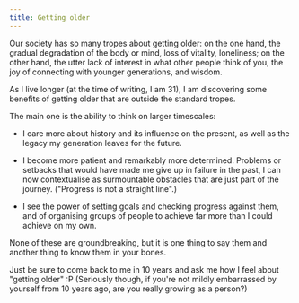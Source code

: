 ```yaml
---
title: Getting older
---
```


Our society has so many tropes about getting older: on the one hand, the
gradual degradation of the body or mind, loss of vitality, loneliness; on the
other hand, the utter lack of interest in what other people think of you, the
joy of connecting with younger generations, and wisdom.

As I live longer (at the time of writing, I am 31), I am discovering some
benefits of getting older that are outside the standard tropes.

The main one is the ability to think on larger timescales:

* I care more about history and its influence on the present, as well as the
  legacy my generation leaves for the future.

* I become more patient and remarkably more determined. Problems or setbacks
  that would have made me give up in failure in the past, I can now
  contextualise as surmountable obstacles that are just part of the journey.
  ("Progress is not a straight line".)

* I see the power of setting goals and checking progress against them, and of
  organising groups of people to achieve far more than I could achieve on my
  own.

None of these are groundbreaking, but it is one thing to say them and another
thing to know them in your bones.

Just be sure to come back to me in 10 years and ask me how I feel about
"getting older" :P (Seriously though, if you're not mildly embarrassed by
yourself from 10 years ago, are you really growing as a person?)

